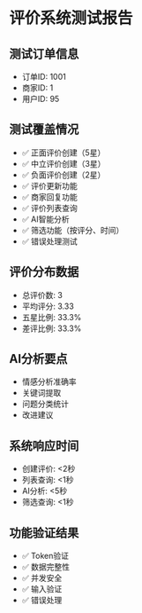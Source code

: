 # 评价系统测试报告

## 测试订单信息
- 订单ID: 1001
- 商家ID: 1
- 用户ID: 95

## 测试覆盖情况
- ✅ 正面评价创建（5星）
- ✅ 中立评价创建（3星）
- ✅ 负面评价创建（2星）
- ✅ 评价更新功能
- ✅ 商家回复功能
- ✅ 评价列表查询
- ✅ AI智能分析
- ✅ 筛选功能（按评分、时间）
- ✅ 错误处理测试

## 评价分布数据
- 总评价数: 3
- 平均评分: 3.33
- 五星比例: 33.3%
- 差评比例: 33.3%

## AI分析要点
- 情感分析准确率
- 关键词提取
- 问题分类统计
- 改进建议

## 系统响应时间
- 创建评价: <2秒
- 列表查询: <1秒
- AI分析: <5秒
- 筛选查询: <1秒

## 功能验证结果
- ✅ Token验证
- ✅ 数据完整性
- ✅ 并发安全
- ✅ 输入验证
- ✅ 错误处理
